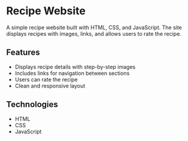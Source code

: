 # Recipe Website

A simple recipe website built with HTML, CSS, and JavaScript. The site displays recipes with images, links, and allows users to rate the recipe.

## Features
- Displays recipe details with step-by-step images
- Includes links for navigation between sections
- Users can rate the recipe
- Clean and responsive layout

## Technologies
- HTML
- CSS
- JavaScript
